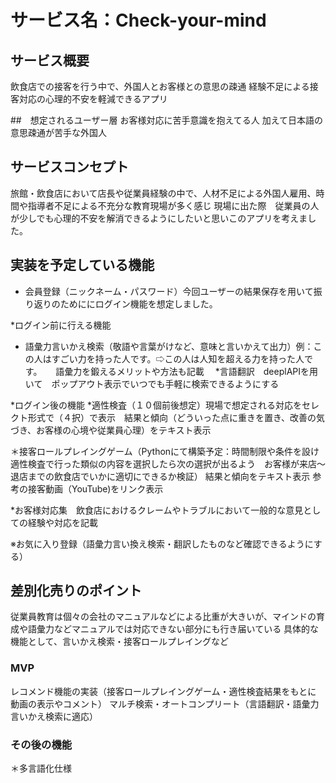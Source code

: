 #  サービス名：Check-your-mind


## サービス概要

飲食店での接客を行う中で、外国人とお客様との意思の疎通
経験不足による接客対応の心理的不安を軽減できるアプリ

##　想定されるユーザー層
お客様対応に苦手意識を抱えてる人
加えて日本語の意思疎通が苦手な外国人

## サービスコンセプト
旅館・飲食店において店長や従業員経験の中で、人材不足による外国人雇用、時間や指導者不足による不充分な教育現場が多く感じ
現場に出た際　従業員の人が少しでも心理的不安を解消できるようにしたいと思いこのアプリを考えました。

## 実装を予定している機能
* 会員登録（ニックネーム・パスワード）今回ユーザーの結果保存を用いて振り返りのためににログイン機能を想定しました。

*ログイン前に行える機能
* 語彙力言いかえ検索（敬語や言葉がけなど、意味と言いかえて出力）例：この人はすごい力を持った人です。⇨この人は人知を超える力を持った人です。
　 語彙力を鍛えるメリットや方法も記載　
*言語翻訳　deeplAPIを用いて　ポップアウト表示でいつでも手軽に検索できるようにする

*ログイン後の機能
*適性検査（１０個前後想定）現場で想定される対応をセレクト形式で（４択）で表示　結果と傾向（どういった点に重きを置き、改善の気づき、お客様の心境や従業員心理）をテキスト表示

＊接客ロールプレイングゲーム（Pythonにて構築予定：時間制限や条件を設け適性検査で行った類似の内容を選択したら次の選択が出るよう　お客様が来店〜退店までの飲食店でいかに適切にできるか検証）
結果と傾向をテキスト表示 参考の接客動画（YouTube)をリンク表示

*お客様対応集　飲食店におけるクレームやトラブルにおいて一般的な意見としての経験や対応を記載

※お気に入り登録（語彙力言い換え検索・翻訳したものなど確認できるようにする）
## 差別化売りのポイント
従業員教育は個々の会社のマニュアルなどによる比重が大きいが、マインドの育成や語彙力などマニュアルでは対応できない部分にも行き届いている
具体的な機能として、言いかえ検索・接客ロールプレイングなど
### MVP
レコメンド機能の実装（接客ロールプレイングゲーム・適性検査結果をもとに　動画の表示やコメント）
マルチ検索・オートコンプリート（言語翻訳・語彙力言いかえ検索に適応）
### その後の機能
＊多言語化仕様
